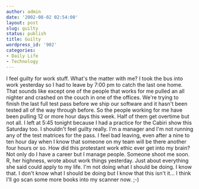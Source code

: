 ```yaml
---
author: admin
date: '2002-08-02 02:54:00'
layout: post
slug: guilty
status: publish
title: Guilty
wordpress_id: '902'
categories:
- Daily Life
- Technology
---
```


I feel guilty for work stuff. What's the matter with me? I took the bus
into work yesterday so I had to leave by 7:00 pm to catch the last one
home. That sounds like except one of the people that works for me pulled
an all nighter and crashed on the couch in one of the offices. We're
trying to finish the last full test pass before we ship our software and
it hasn't been tested all of the way through before. So the people
working for me have been pulling 12 or more hour days this week. Half of
them get overtime but not all. I left at 5:45 tonight because I had a
practice for the Cabiri show this Saturday too. I shouldn't feel guilty
really. I'm a manager and I'm not running any of the test matrices for
the pass. I feel bad leaving, even after a nine to ten hour day when I
know that someone on my team will be there another four hours or so. How
did this protestant work ethic ever get into my brain? Not only do I
have a career but I manage people. Someone shoot me soon. R, her
highness, wrote about work things yesterday. Just about everything she
said could apply to my life. I'm not doing what I should be doing. I
know that. I don't know what I should be doing but I know that this
isn't it... I think I'll go scan some more books into my scanner now.
;-)

